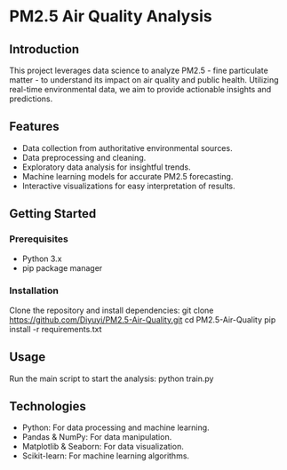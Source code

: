 # PM2.5 Air Quality Analysis

## Introduction
This project leverages data science to analyze PM2.5 - fine particulate matter - to understand its impact on air quality and public health. Utilizing real-time environmental data, we aim to provide actionable insights and predictions.

## Features
- Data collection from authoritative environmental sources.
- Data preprocessing and cleaning.
- Exploratory data analysis for insightful trends.
- Machine learning models for accurate PM2.5 forecasting.
- Interactive visualizations for easy interpretation of results.

## Getting Started
### Prerequisites
- Python 3.x
- pip package manager

### Installation
Clone the repository and install dependencies:
git clone https://github.com/Diyuyi/PM2.5-Air-Quality.git
cd PM2.5-Air-Quality
pip install -r requirements.txt

## Usage
Run the main script to start the analysis:
python train.py

## Technologies
- Python: For data processing and machine learning.
- Pandas & NumPy: For data manipulation.
- Matplotlib & Seaborn: For data visualization.
- Scikit-learn: For machine learning algorithms.
